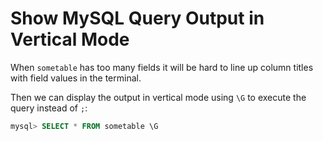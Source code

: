 # Show MySQL Query Output in Vertical Mode

When `sometable` has too many fields it will be hard to line up column titles with field values in the terminal.

Then we can display the output in vertical mode using `\G` to execute the query instead of `;`:

```sql
mysql> SELECT * FROM sometable \G
```
